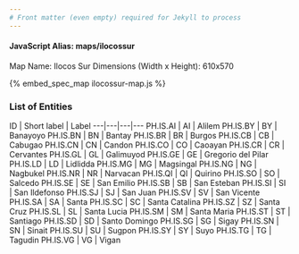 ```yaml
---
# Front matter (even empty) required for Jekyll to process
---
```


#### JavaScript Alias: maps/ilocossur

Map Name: Ilocos Sur
Dimensions (Width x Height): 610x570



{% embed_spec_map ilocossur-map.js %}

### List of Entities

ID | Short label | Label
---|---|---|---
PH.IS.AI | AI | Alilem
PH.IS.BY | BY | Banayoyo
PH.IS.BN | BN | Bantay
PH.IS.BR | BR | Burgos
PH.IS.CB | CB | Cabugao
PH.IS.CN | CN | Candon
PH.IS.CO | CO | Caoayan
PH.IS.CR | CR | Cervantes
PH.IS.GL | GL | Galimuyod
PH.IS.GE | GE | Gregorio del Pilar
PH.IS.LD | LD | Lidlidda
PH.IS.MG | MG | Magsingal
PH.IS.NG | NG | Nagbukel
PH.IS.NR | NR | Narvacan
PH.IS.QI | QI | Quirino
PH.IS.SO | SO | Salcedo
PH.IS.SE | SE | San Emilio
PH.IS.SB | SB | San Esteban
PH.IS.SI | SI | San Ildefonso
PH.IS.SJ | SJ | San Juan
PH.IS.SV | SV | San Vicente
PH.IS.SA | SA | Santa
PH.IS.SC | SC | Santa Catalina
PH.IS.SZ | SZ | Santa Cruz
PH.IS.SL | SL | Santa Lucia
PH.IS.SM | SM | Santa Maria
PH.IS.ST | ST | Santiago
PH.IS.SD | SD | Santo Domingo
PH.IS.SG | SG | Sigay
PH.IS.SN | SN | Sinait
PH.IS.SU | SU | Sugpon
PH.IS.SY | SY | Suyo
PH.IS.TG | TG | Tagudin
PH.IS.VG | VG | Vigan